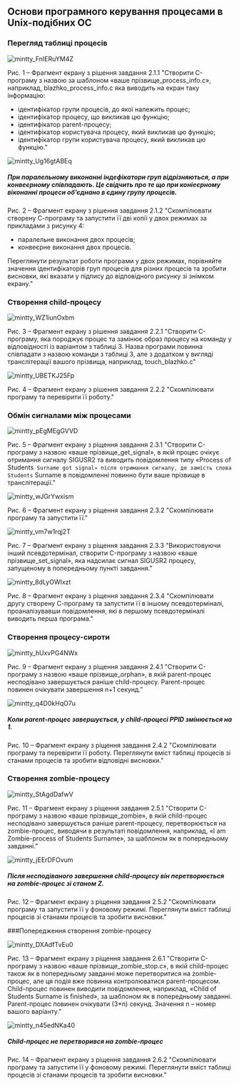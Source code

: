 ## Основи програмного керування процесами в Unix-подібних ОС

### Перегляд таблиці процесів

![mintty_FnIERuYM4Z](https://user-images.githubusercontent.com/44908390/235863960-0325ba3b-56fd-4df9-a72b-51cc2349fc31.png)

Рис. 1 – Фрагмент екрану з рішення завдання 2.1.1 "Створити C-програму з назвою за шаблоном «ваше прізвище_process_info.c», наприклад, blazhko_process_info.c яка виводить на екран таку інформацію:
+ ідентифікатор групи процесів, до якої належить процес;
+ ідентифікатор процесу, що викликав цю функцію;
+ ідентифікатор parent-процесу;
+ ідентифікатор користувача процесу, який викликав цю функцію;
+ ідентифікатор групи користувача процесу, який викликав цю функцію."

![mintty_Ug16gtABEq](https://user-images.githubusercontent.com/44908390/235864604-9ee272ee-9bfc-4625-bfc6-e7e16de8fb7e.png)

##### При паралельному виконанні індефікатори груп відрізняються, а при конвеєрному співпадають. Це свідчить про те що при коніеєрному віконанні процеси об’єднано в єдину групу процесів.

Рис. 2 – Фрагмент екрану з рішення завдання 2.1.2 "Скомпілювати створену С-програму та запустити її дві копії у двох режимах за прикладами з рисунку 4:
+ паралельне виконання двох процесів;
+ конвеєрне виконання двох процесів.

Переглянути результат роботи програми у двох режимах, порівняйте значення ідентифікаторів груп процесів для різних процесів та зробити висновки, які вказати у підпису до відповідного рисунку зі знімком екрану."

### Створення child-процесу

![mintty_WZ1iunOxbm](https://user-images.githubusercontent.com/44908390/235863778-5b17602b-e42c-407f-9db3-199c128ed916.png)

Рис. 3 – Фрагмент екрану з рішення завдання 2.2.1 "Створити C-програму, яка породжує процес та замінює образ процесу на команду у відповідності із варіантом з таблиці 3. Назва програми повинна співпадати з назвою команди з таблиці 3, але з додатком у вигляді транслітерації вашого прізвища, наприклад, touch_blazhko.c"

![mintty_UBETKJ25Fp](https://user-images.githubusercontent.com/44908390/235863602-f967e768-1262-4cc9-b997-3c7a18488996.png)

Рис. 4 – Фрагмент екрану з рішення завдання 2.2.2 "Скомпілювати програму та перевірити її роботу."

### Обмін сигналами між процесами

![mintty_pEgMEgGVVD](https://github.com/oleksandrblazhko/ai225-muranov/assets/44908390/819ff04f-fe14-4e75-b268-d99ae9ff2f46)

Рис. 5 – Фрагмент екрану з ріщення завдання 2.3.1 "Створити C-програму з назвою «ваше прізвище_get_signal», в якій процес очікує отримання сигналу SIGUSR2 та виводить повідомлення типу «Process of Students` Surname got signal» після отримання сигналу, де замість слова Students` Surname в повідомленні повинно бути ваше прізвище в транслітерації."

![mintty_wJGrYwxism](https://github.com/oleksandrblazhko/ai225-muranov/assets/44908390/0c3e81b0-1feb-467b-a830-621a6335dcae)

Рис. 6 – Фрагмент екрану з ріщення завдання 2.3.2 "Скомпілювати програму та запустити її."

![mintty_vm7w1rqj2T](https://github.com/oleksandrblazhko/ai225-muranov/assets/44908390/6bc11e21-d3b7-420a-bc67-4b236d3ab957)

Рис. 7 – Фрагмент екрану з ріщення завдання 2.3.3 "Використовуючи інший псевдотермінал, створити C-програму з назвою «ваше прізвище_set_signal», яка надсилає сигнал SIGUSR2 процесу, запущеному в попередньому пункті завдання."

![mintty_8dLyOWIxzt](https://github.com/oleksandrblazhko/ai225-muranov/assets/44908390/7c306976-2011-42e4-a869-27ddafc27d6d)

Рис. 8 – Фрагмент екрану з ріщення завдання 2.3.4 "Скомпілювати другу створену С-програму та запустити її в іншому псевдотерміналі, проаналізувавши повідомлення, які в першому псевдотерміналі виводить перша програма."

### Створення процесу-сироти

![mintty_hUxvPG4NWx](https://github.com/oleksandrblazhko/ai225-muranov/assets/44908390/613308ac-06f0-41f4-8c8e-70c5877c7249)

Рис. 9 – Фрагмент екрану з ріщення завдання 2.4.1 "Створити C-програму з назвою «ваше прізвище_orphan», в якій parent-процес несподівано завершується раніше child-процесу. Parent-процес повинен очікувати завершення n+1 секунд."

![mintty_q4D0kHqO7u](https://github.com/oleksandrblazhko/ai225-muranov/assets/44908390/c43196ae-f1a3-4a77-8aa4-164888fb139a)

##### Коли parent-процес завершується, у child-процесі PPID змінюється на 1.

Рис. 10 – Фрагмент екрану з ріщення завдання 2.4.2 "Скомпілювати програму та перевірити її роботу. Переглянути вміст таблиці процесів зі станами процесів та зробити відповідні висновки."

### Створення zombie-процесу

![mintty_StAgdDafwV](https://github.com/oleksandrblazhko/ai225-muranov/assets/44908390/399464ec-2a0a-4933-9915-6e96a8062500)

Рис. 11 – Фрагмент екрану з ріщення завдання 2.5.1 "Створити C-програму з назвою «ваше прізвище_zombie», в якій child-процес несподівано завершується раніше parent-процесу, перетворюється на zombie-процес, виводячи в результаті повідомлення, наприклад, «I am Zombie-process of Students Surname», за шаблоном як в попередньому завданні."

![mintty_jEErDFOvum](https://github.com/oleksandrblazhko/ai225-muranov/assets/44908390/a9fbb6ae-fc23-4767-b5ba-f0ea18a5056a)

##### Після несподіваного завершення child-процесу він перетворюється на zombie-процес зі станом Z.

Рис. 12 – Фрагмент екрану з ріщення завдання 2.5.2 "Скомпілювати програму та запустити її у фоновому режимі. Переглянути вміст таблиці процесів зі станами процесів та зробити висновки."

###Попередження створення zombie-процесу

![mintty_DXAdfTvEu0](https://github.com/oleksandrblazhko/ai225-muranov/assets/44908390/cfdfca10-20e1-4f4f-8090-a4e07319e770)

Рис. 13 – Фрагмент екрану з ріщення завдання 2.6.1 "Створити C-програму з назвою «ваше прізвище_zombie_stop.c», в якій child-процес також як в попередньому завданні може перетворитися на zombie-процес, але ця подія вже повинна контролюватися parent-процесом. Child-процес повинен виводити повідомлення, наприклад, «Child of Students Surname is finished», за шаблоном як в попередньому завданні. Parent-процес повинен очікувати (3*n) секунд. Значення n – номер вашого варіанту."

![mintty_n45edNKa40](https://github.com/oleksandrblazhko/ai225-muranov/assets/44908390/f2304ad4-d60a-4d31-82c7-867d117aa970)

##### Сhild-процес не перетворився на zombie-процес

Рис. 14 – Фрагмент екрану з ріщення завдання 2.6.2 "Скомпілювати програму та запустити її у фоновому режимі. Переглянути вміст таблиці процесів зі станами процесів та зробити висновки."

